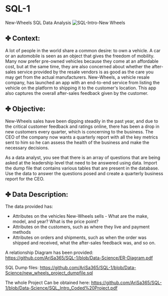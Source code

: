 # SQL-1
New-Wheels SQL Data Analysis
![SQL-Intro-New Wheels](https://github.com/user-attachments/assets/87df8cac-6e1a-4535-bb63-db1e6d1375e4)
## ✤ Context:
A lot of people in the world share a common desire: to own a vehicle. A car or an automobile is seen as an object that gives the freedom of mobility. Many now prefer pre-owned vehicles because they come at an affordable cost, but at the 
same time, they are also concerned about whether the after-sales service provided by the resale vendors is as good as the care you may get from the actual manufacturers. New-Wheels, a vehicle resale company, has launched an app with an 
end-to-end service from listing the vehicle on the platform to shipping it to the customer's location. This app also captures the overall after-sales feedback given by the customer.

## ✤ Objective:
New-Wheels sales have been dipping steadily in the past year, and due to the critical customer feedback and ratings online, there has been a drop in new customers every quarter, which is concerning to the business. The CEO of the 
company now wants a quarterly report with all the key metrics sent to him so he can assess the health of the business and make the necessary decisions.

As a data analyst, you see that there is an array of questions that are being asked at the leadership level that need to be answered using data. Import the dump file that contains various tables that are present in the database. Use the data to answer the questions posed and create a quarterly business report for the CEO.

## ✤ Data Description:
The data provided has:
- Attributes on the vehicles New-Wheels sells - What are the make, model, and year? What is the price point?
- Attributes on the customers, such as where they live and payment methods
- Attributes on orders and shipments, such as when the order was shipped and received, what the after-sales feedback was, and so on.

A relationship Diagram has been provided: https://github.com/AriSa365/SQL-1/blob/Data-Science/ER-Diagram.pdf

SQL Dump files: https://github.com/AriSa365/SQL-1/blob/Data-Science/new_wheels_project_dumpfile.sql

The whole Project Can be obtained here: https://github.com/AriSa365/SQL-1/blob/Data-Science/SQL_Intro_Coded%20Project.pdf
